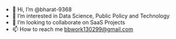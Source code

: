 - 👋 Hi, I’m @bharat-9368
- 👀 I’m interested in Data Science, Public Policy and Technology 
- 💞️ I’m looking to collaborate on SaaS Projects 
- 📫 How to reach me bbwork130299@gmail.com


<!---
bharat-9368/bharat-9368 is a ✨ special ✨ repository because its `README.md` (this file) appears on your GitHub profile.
You can click the Preview link to take a look at your changes.
--->
